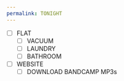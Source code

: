 ```yaml
---
permalink: TONIGHT
---
```

- [ ] FLAT
	- [ ] VACUUM 
	- [ ] LAUNDRY 
	- [ ] BATHROOM 
- [ ] WEBSITE 
	- [ ] DOWNLOAD BANDCAMP MP3s